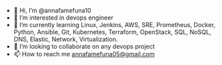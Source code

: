 - 👋 Hi, I’m @annafamefuna10
- 👀 I’m interested in devops engineer
- 🌱 I’m currently learning Linux, Jenkins, AWS, SRE, Prometheus, Docker, Python, Ansible, Git, Kubernetes, Terraform, OpenStack, SQL, NoSQL, DNS, Elastic, Network, Virtualization. 
- 💞️ I’m looking to collaborate on any devops project
- 📫 How to reach me annafamefuna05@gmail.com

<!---
annafamefuna10/annafamefuna10 is a ✨ special ✨ repository because its `README.md` (this file) appears on your GitHub profile.
You can click the Preview link to take a look at your changes.
--->
